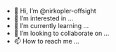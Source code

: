 - 👋 Hi, I’m @nirkopler-offsight
- 👀 I’m interested in ...
- 🌱 I’m currently learning ...
- 💞️ I’m looking to collaborate on ...
- 📫 How to reach me ...

<!---
nirkopler-offsight/nirkopler-offsight is a ✨ special ✨ repository because its `README.md` (this file) appears on your GitHub profile.
You can click the Preview link to take a look at your changes.
--->
